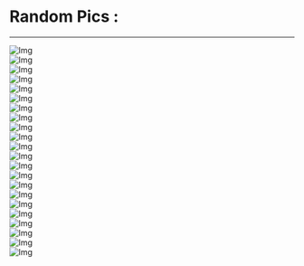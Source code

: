 # Random Pics :

---

<img src="./assets/RandomDay (167).jpg" alt="Img"/><br>
<img src="./assets/RandomDay (169).jpg" alt="Img"/><br>
<img src="./assets/RandomDay (178).jpg" alt="Img"/><br>
<img src="./assets/RandomDay (26).jpg" alt="Img"/><br>
<img src="./assets/RandomDay (32).jpg" alt="Img"/><br>
<img src="./assets/RandomDay (35).jpg" alt="Img"/><br>
<img src="./assets/RandomDay (176).jpg" alt="Img"/><br>
<img src="./assets/RandomDay (158).jpg" alt="Img"/><br>
<img src="./assets/RandomDay (109).jpg" alt="Img"/><br>
<img src="./assets/RandomDay (82).jpg" alt="Img"/><br>
<img src="./assets/RandomDay (88).jpg" alt="Img"/><br>
<img src="./assets/RandomDay (85).jpg" alt="Img"/><br>
<img src="./assets/RandomDay (86).jpg" alt="Img"/><br>
<img src="./assets/RandomDay (67).jpg" alt="Img"/><br>
<img src="./assets/RandomDay (171).jpg" alt="Img"/><br>
<img src="./assets/RandomDay (170).jpg" alt="Img"/><br>
<img src="./assets/RandomDay (235).jpg" alt="Img"/><br>
<img src="./assets/RandomDay (238).jpg" alt="Img"/><br>
<img src="./assets/RandomDay (217).jpg" alt="Img"/><br>
<img src="./assets/RandomDay (237).jpg" alt="Img"/><br>
<img src="./assets/RandomDay (212).jpg" alt="Img"/><br>
<img src="./assets/RandomDay (40).jpg" alt="Img"/><br>